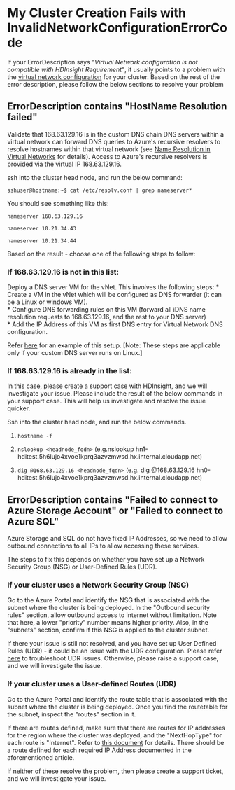 # My Cluster Creation Fails with InvalidNetworkConfigurationErrorCode

If your ErrorDescription says *"Virtual Network configuration is not compatible with HDInsight Requirement"*, it usually points to a problem with the [virtual network configuration](https://docs.microsoft.com/en-us/azure/hdinsight/hdinsight-extend-hadoop-virtual-network) for your cluster. Based on the rest of the error description, please follow the below sections to resolve your problem

##  ErrorDescription contains "HostName Resolution failed"

Validate that 168.63.129.16 is in the custom DNS chain
DNS servers within a virtual network can forward DNS queries to Azure's recursive resolvers to resolve hostnames within that virtual network (see [Name Resolution in Virtual Networks](https://docs.microsoft.com/en-us/azure/virtual-network/virtual-networks-name-resolution-for-vms-and-role-instances#name-resolution-using-your-own-dns-server) for details). Access to Azure's recursive resolvers is provided via the virtual IP 168.63.129.16.

ssh into the cluster head node, and run the below command:

`sshuser@hostname:~$ cat /etc/resolv.conf | grep nameserver*`

You should see something like this:

`nameserver 168.63.129.16`

`nameserver 10.21.34.43`

`nameserver 10.21.34.44`

Based on the result - choose one of the following steps to follow:

### If 168.63.129.16 is not in this list:

Deploy a DNS server VM for the vNet. This involves the following steps:
    * Create a VM in the vNet which will be configured as DNS forwarder (it can be a Linux or windows VM).  
    * Configure DNS forwarding rules on this VM (forward all iDNS name resolution requests to 168.63.129.16, and the rest to your DNS server)  
    * Add the IP Address of this VM as first DNS entry for Virtual Network DNS configuration.

Refer [here](https://docs.microsoft.com/en-us/azure/hdinsight/hdinsight-extend-hadoop-virtual-network#example-dns) for an example of this setup. [Note: These steps are applicable only if your custom DNS server runs on Linux.]

### If 168.63.129.16 is already in the list:

  In this case, please create a support case with HDInsight, and we will investigate your issue. Please include the result of the below commands in your support case. This will help us investigate and resolve the issue quicker.

  Ssh into the cluster head node, and run the below commands.

  1. `hostname -f`

  2. `nslookup <headnode_fqdn>` (e.g.nslookup hn1-hditest.5h6lujo4xvoe1kprq3azvzmwsd.hx.internal.cloudapp.net)

  3. `dig @168.63.129.16 <headnode_fqdn>` (e.g. dig @168.63.129.16 hn0-hditest.5h6lujo4xvoe1kprq3azvzmwsd.hx.internal.cloudapp.net)
  

## ErrorDescription contains "Failed to connect to Azure Storage Account" or "Failed to connect to Azure SQL"

Azure Storage and SQL do not have fixed IP Addresses, so we need to allow outbound connections to all IPs to allow accessing these services.

The steps to fix this depends on whether you have set up a Network Security Group (NSG) or User-Defined Rules (UDR).
### If your cluster uses a Network Security Group (NSG)
Go to the Azure Portal and identify the NSG that is associated with the subnet where the cluster is being deployed. In the "Outbound security rules" section, allow outbound access to internet without limitation. Note that here, a lower "priority" number means higher priority. Also, in the "subnets" section, confirm if this NSG is applied to the cluster subnet.

If there your issue is still not resolved, and you have set up User Defined Rules (UDR) - it could be an issue with the UDR configuration. Please refer [here](hdinsight-udr.md) to troubleshoot UDR issues. Otherwise, please raise a support case, and we will investigate the issue.

### If your cluster uses a User-defined Routes (UDR)
Go to the Azure Portal and identify the route table that is associated with the subnet where the cluster is being deployed. Once you find the routetable for the subnet, inspect the "routes" section in it.

If there are routes defined, make sure that there are routes for IP addresses for the region where the cluster was deployed, and the "NextHopType" for each route is "Internet". Refer to [this document](https://docs.microsoft.com/en-us/azure/hdinsight/hdinsight-extend-hadoop-virtual-network#hdinsight-ip) for details. There should be a route defined for each required IP Address documented in the aforementioned article.

If neither of these resolve the problem, then please create a support ticket, and we will investigate your issue.
